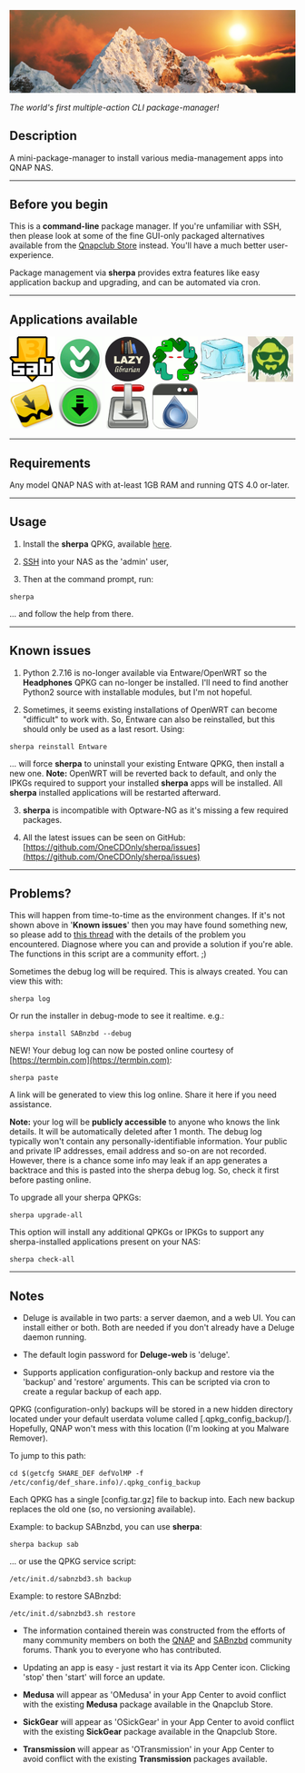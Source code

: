 ![icon](images/sherpa.wide.png)

*The world's first multiple-action CLI package-manager!*

## Description

A mini-package-manager to install various media-management apps into QNAP NAS.

---
## Before you begin

This is a **command-line** package manager. If you're unfamiliar with SSH, then please look at some of the fine GUI-only packaged alternatives available from the [Qnapclub Store](https://qnapclub.eu/en) instead. You'll have a much better user-experience.

Package management via **sherpa** provides extra features like easy application backup and upgrading, and can be automated via cron.

---
## Applications available
[![SABnzbd](images/SABnzbd.gif)](https://github.com/sabnzbd/sabnzbd)
[![nzbToMedia](images/nzbToMedia.gif)](https://github.com/clinton-hall/nzbToMedia)
[![LaztLibrarian](images/LazyLibrarian.gif)](https://lazylibrarian.gitlab.io/)
[![Medusa](images/OMedusa.gif)](https://github.com/pymedusa/Medusa)
[![SickChill](images/SickChill.gif)](https://github.com/SickChill/SickChill)
[![SickGear](images/OSickGear.gif)](https://github.com/SickGear/SickGear)
[![Mylar3](images/Mylar3.gif)](https://github.com/mylar3/mylar3)
[![NZBGet](images/NZBGet.gif)](https://nzbget.net/)
[![Transmission](images/OTransmission.gif)](https://transmissionbt.com/)
[![Deluge](images/Deluge-web.gif)](https://dev.deluge-torrent.org/)

---
## Requirements

Any model QNAP NAS with at-least 1GB RAM and running QTS 4.0 or-later.

---
## Usage

1) Install the **sherpa** QPKG, available [here](https://github.com/OneCDOnly/sherpa/tree/master/QPKGs/sherpa/build).

1) [SSH](https://www.qnap.com/en/how-to/knowledge-base/article/how-to-access-qnap-nas-by-ssh/) into your NAS as the 'admin' user,

4) Then at the command prompt, run:

```
sherpa
```

... and follow the help from there.

---
## Known issues

1) Python 2.7.16 is no-longer available via Entware/OpenWRT so the **Headphones** QPKG can no-longer be installed. I'll need to find another Python2 source with installable modules, but I'm not hopeful.

2) Sometimes, it seems existing installations of OpenWRT can become "difficult" to work with. So, Entware can also be reinstalled, but this should only be used as a last resort. Using:

```
sherpa reinstall Entware
```

... will force **sherpa** to uninstall your existing Entware QPKG, then install a new one. **Note:** OpenWRT will be reverted back to default, and only the IPKGs required to support your installed **sherpa** apps will be installed. All **sherpa** installed applications will be restarted afterward.


3) **sherpa** is incompatible with Optware-NG as it's missing a few required packages.


4) All the latest issues can be seen on GitHub: [https://github.com/OneCDOnly/sherpa/issues](https://github.com/OneCDOnly/sherpa/issues)

---
## Problems?

This will happen from time-to-time as the environment changes. If it's not shown above in '**Known issues**' then you may have found something new, so please add to [this thread](https://forum.qnap.com/viewtopic.php?f=320&t=132373) with the details of the problem you encountered. Diagnose where you can and provide a solution if you're able. The functions in this script are a community effort. ;)

Sometimes the debug log will be required. This is always created. You can view this with:

```
sherpa log
```

Or run the installer in debug-mode to see it realtime. e.g.:

```
sherpa install SABnzbd --debug
```
NEW! Your debug log can now be posted online courtesy of [https://termbin.com](https://termbin.com):

```
sherpa paste
```

A link will be generated to view this log online. Share it here if you need assistance.

**Note:** your log will be **publicly accessible** to anyone who knows the link details. It will be automatically deleted after 1 month. The debug log typically won't contain any personally-identifiable information. Your public and private IP addresses, email address and so-on are not recorded. However, there is a chance some info may leak if an app generates a backtrace and this is pasted into the sherpa debug log. So, check it first before pasting online.

To upgrade all your sherpa QPKGs:

```
sherpa upgrade-all
```

This option will install any additional QPKGs or IPKGs to support any sherpa-installed applications present on your NAS:

```
sherpa check-all
```

---
## Notes

* Deluge is available in two parts: a server daemon, and a web UI. You can install either or both. Both are needed if you don't already have a Deluge daemon running.

* The default login password for **Deluge-web** is 'deluge'.

* Supports application configuration-only backup and restore via the 'backup' and 'restore' arguments. This can be scripted via cron to create a regular backup of each app.

QPKG (configuration-only) backups will be stored in a new hidden directory located under your default userdata volume called [.qpkg_config_backup/]. Hopefully, QNAP won't mess with this location (I'm looking at you Malware Remover).

To jump to this path:

```
cd $(getcfg SHARE_DEF defVolMP -f /etc/config/def_share.info)/.qpkg_config_backup
```

Each QPKG has a single [config.tar.gz] file to backup into. Each new backup replaces the old one (so, no versioning available).

Example: to backup SABnzbd, you can use **sherpa**:
```
sherpa backup sab
```
... or use the QPKG service script:
```
/etc/init.d/sabnzbd3.sh backup
```
Example: to restore SABnzbd:
```
/etc/init.d/sabnzbd3.sh restore
```

* The information contained therein was constructed from the efforts of many community members on both the [QNAP](https://forum.qnap.com/viewtopic.php?f=320&t=132373) and [SABnzbd](https://forums.sabnzbd.org/) community forums. Thank you to everyone who has contributed.

* Updating an app is easy - just restart it via its App Center icon. Clicking 'stop' then 'start' will force an update.

* **Medusa** will appear as 'OMedusa' in your App Center to avoid conflict with the existing **Medusa** package available in the Qnapclub Store.

* **SickGear** will appear as 'OSickGear' in your App Center to avoid conflict with the existing **SickGear** package available in the Qnapclub Store.

* **Transmission** will appear as 'OTransmission' in your App Center to avoid conflict with the existing **Transmission** packages available.
